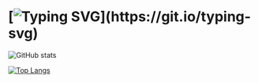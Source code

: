 

# [![Typing SVG](https://readme-typing-svg.demolab.com?font=Fira+Code&pause=1000&width=435&lines=Hi+there+%F0%9F%91%8B!;ToPanic's+States!)](https://git.io/typing-svg)

![GitHub stats](https://github-readme-stats.vercel.app/api?username=topanic&theme=default&show_icons=true&count_private=true)

[![Top Langs](https://github-readme-stats.vercel.app/api/top-langs/?username=topanic&layout=compact)](https://github.com/anuraghazra/github-readme-stats)



